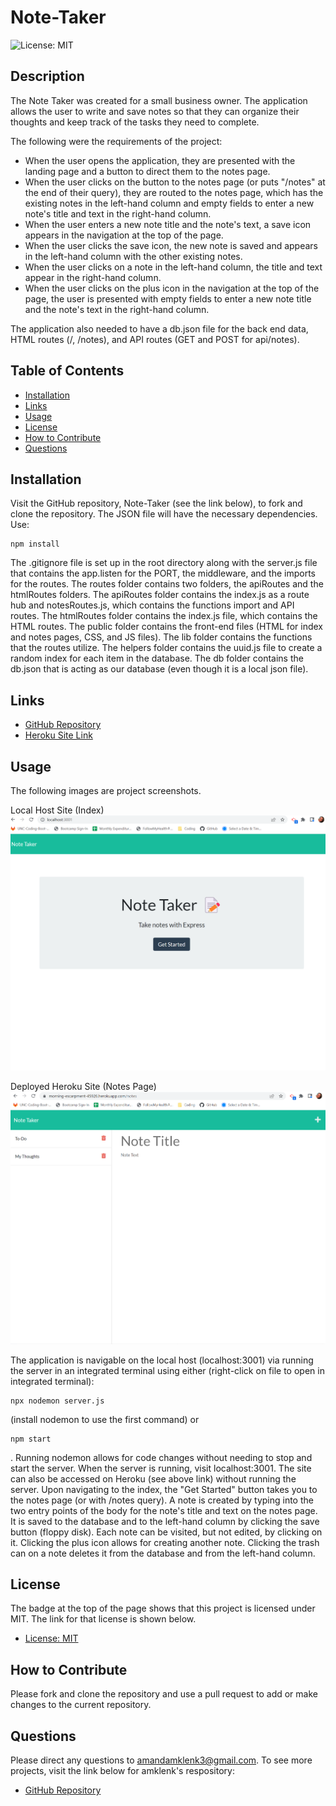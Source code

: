 # Note-Taker

![License: MIT](https://img.shields.io/badge/License-MIT-yellow.svg)

## Description

The Note Taker was created for a small business owner. The application allows the user to write and save notes so that they can organize their thoughts and keep track of the tasks they need to complete.

The following were the requirements of the project:
- When the user opens the application, they are presented with the landing page and a button to direct them to the notes page.
- When the user clicks on the button to the notes page (or puts "/notes" at the end of their query), they are routed to the notes page, which has the existing notes in the left-hand column and empty fields to enter a new note's title and text in the right-hand column.
- When the user enters a new note title and the note's text, a save icon appears in the navigation at the top of the page.
- When the user clicks the save icon, the new note is saved and appears in the left-hand column with the other existing notes.
- When the user clicks on a note in the left-hand column, the title and text appear in the right-hand column.
- When the user clicks on the plus icon in the navigation at the top of the page, the user is presented with empty fields to enter a new note title and the note's text in the right-hand column.

The application also needed to have a db.json file for the back end data, HTML routes (/, /notes), and API routes (GET and POST for api/notes).

## Table of Contents
- [Installation](#installation)
- [Links](#links)
- [Usage](#usage)
- [License](#license)
- [How to Contribute](#how-to-contribute)
- [Questions](#questions)

## Installation
Visit the GitHub repository, Note-Taker (see the link below), to fork and clone the repository. The JSON file will have the necessary dependencies. Use:
````````````
npm install
````````````
The .gitignore file is set up in the root directory along with the server.js file that contains the app.listen for the PORT, the middleware, and the imports for the routes. The routes folder contains two folders, the apiRoutes and the htmlRoutes folders. The apiRoutes folder contains the index.js as a route hub and notesRoutes.js, which contains the functions import and API routes. The htmlRoutes folder contains the index.js file, which contains the HTML routes. The public folder contains the front-end files (HTML for index and notes pages, CSS, and JS files). The lib folder contains the functions that the routes utilize. The helpers folder contains the uuid.js file to create a random index for each item in the database. The db folder contains the db.json that is acting as our database (even though it is a local json file).

## Links
- [GitHub Repository](https://github.com/amklenk/Note-Taker)
- [Heroku Site Link](https://morning-escarpment-45926.herokuapp.com/)

## Usage
The following images are project screenshots.

Local Host Site (Index)
![Local Host Screenshot](./images/localhostindex.png)

Deployed Heroku Site (Notes Page)
![Heroku Site Screenshot](./images/herokunotes.png)


The application is navigable on the local host (localhost:3001) via running the server in an integrated terminal using either (right-click on file to open in integrated terminal):
`````````````````````
npx nodemon server.js
`````````````````````
(install nodemon to use the first command) or
`````````
npm start
``````````
. Running nodemon allows for code changes without needing to stop and start the server. When the server is running, visit localhost:3001. The site can also be accessed on Heroku (see above link) without running the server. Upon navigating to the index, the "Get Started" button takes you to the notes page (or with /notes query). A note is created by typing into the two entry points of the body for the note's title and text on the notes page. It is saved to the database and to the left-hand column by clicking the save button (floppy disk). Each note can be visited, but not edited, by clicking on it. Clicking the plus icon allows for creating another note. Clicking the trash can on a note deletes it from the database and from the left-hand column.

## License
The badge at the top of the page shows that this project is licensed under MIT. The link for that license is shown below.
- [License: MIT](https://opensource.org/licenses/MIT)

## How to Contribute
Please fork and clone the repository and use a pull request to add or make changes to the current repository.

## Questions
Please direct any questions to amandamklenk3@gmail.com. To see more projects, visit the link below for amklenk's respository:
- [GitHub Repository](https://github.com/amklenk)
